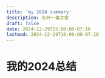 ```yaml
---
title: 'my 2024 summary'
description: 先开一篇文章
draft: false
date: 2024-12-29T15:00:00-07:10
lastmod: 2024-12-29T16:00:00-07:20
---
```

# 我的2024总结


